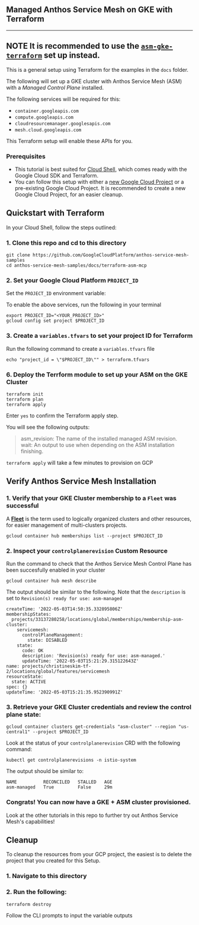 ## Managed Anthos Service Mesh on GKE with Terraform 


---
**NOTE**
It is recommended to use the [`asm-gke-terraform`](../asm-gke-terraform/) set up instead.
---

This is a general setup using Terraform for the examples in the `docs` folder. 

The following will set up a GKE cluster with Anthos Service Mesh (ASM) with a _Managed Control Plane_ installed. 

The following services will be required for this: 
* `container.googleapis.com`
* `compute.googleapis.com`
* `cloudresourcemanager.googlesapis.com`
* `mesh.cloud.googleapis.com`

This Terraform setup will enable these APIs for you.

### Prerequisites
* This tutorial is best suited for [Cloud Shell](https://shell.cloud.google.com), which comes ready with the Google Cloud SDK and Terraform.
*  You can follow this setup with either a [new Google Cloud Project](https://cloud.google.com/resource-manager/docs/creating-managing-projects#creating_a_project) or a pre-existing Google Cloud Project. It is recommended to create a new Google Cloud Project, for an easier cleanup.

## Quickstart with Terraform
In your Cloud Shell, follow the steps outlined:
### 1.  Clone this repo and cd to this directory
```
git clone https://github.com/GoogleCloudPlatform/anthos-service-mesh-samples
cd anthos-service-mesh-samples/docs/terraform-asm-mcp
```
### 2. Set your Google Cloud Platform `PROJECT_ID`

Set the `PROJECT_ID` environment variable:

To enable the above services, run the following in your terminal
```
export PROJECT_ID="<YOUR_PROJECT_ID>"
gcloud config set project $PROJECT_ID
```
### 3.  Create a `variables.tfvars` to set your project ID for Terraform
Run the following command to create a `variables.tfvars` file
```
echo "project_id = \"$PROJECT_ID\"" > terraform.tfvars
```

### 6.  Deploy the Terrform module to set up your ASM on the GKE Cluster
```
terraform init
terraform plan 
terraform apply 
```
Enter `yes` to confirm the Terraform apply step.

You will see the following outputs:

 >  asm_revision: The name of the installed managed ASM revision.          
    wait: An output to use when depending on the ASM installation finishing.

`terraform apply` will take a few minutes to provision on GCP

## Verify Anthos Service Mesh Installation
### 1.  Verify that your GKE Cluster membership to a `Fleet` was successful 
A **[Fleet](https://cloud.google.com/anthos/multicluster-management/fleets)** is the term used to logically organized clusters and other resources, for easier management of multi-clusters projects. 
```
gcloud container hub memberships list --project $PROJECT_ID
```

### 2. Inspect your `controlplanerevision` Custom Resource 
Run the command to check that the Anthos Service Mesh Control Plane has been succesfully enabled in your cluster
```
gcloud container hub mesh describe
```
The output should be similar to the following. Note that the `description` is set to `Revision(s) ready for use: asm-managed`
```
createTime: '2022-05-03T14:50:35.332895806Z'
membershipStates:
  projects/33137280258/locations/global/memberships/membership-asm-cluster:
    servicemesh:
      controlPlaneManagement:
        state: DISABLED
    state:
      code: OK
      description: 'Revision(s) ready for use: asm-managed.'
      updateTime: '2022-05-03T15:21:29.315122643Z'
name: projects/christineskim-tf-2/locations/global/features/servicemesh
resourceState:
  state: ACTIVE
spec: {}
updateTime: '2022-05-03T15:21:35.952390991Z'
```
### 3. Retrieve your GKE Cluster credentials and review the control plane state: 
```
gcloud container clusters get-credentials "asm-cluster" --region "us-central1" --project $PROJECT_ID
```
Look at the status of your `controlplanerevision` CRD with the following command: 
```
kubectl get controlplanerevisions -n istio-system
```
The output should be similar to: 
```
NAME          RECONCILED   STALLED   AGE
asm-managed   True         False     29m
```
### Congrats! You can now have a GKE + ASM cluster provisioned. 
Look at the other tutorials in this repo to further try out Anthos Service Mesh's capabilities!

## Cleanup
To cleanup the resources from your GCP project, the easiest is to delete the project that you created for this Setup.
### 1. Navigate to this directory
### 2. Run the following:
```
terraform destroy
```
Follow the CLI prompts to input the variable outputs